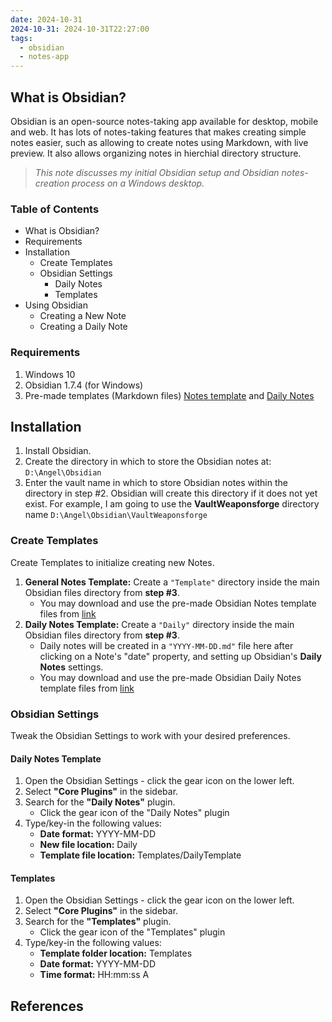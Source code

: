 ```yaml
---
date: 2024-10-31
2024-10-31: 2024-10-31T22:27:00
tags:
  - obsidian
  - notes-app
---
```


## What is Obsidian?

Obsidian is an open-source notes-taking app available for desktop, mobile and web. It has lots of  notes-taking features that makes creating simple notes easier, such as allowing to create notes using Markdown, with live preview. It also allows organizing notes in hierchial directory structure.

> *This note discusses my initial Obsidian setup and Obsidian notes-creation process on a Windows desktop.*

### Table of Contents

- What is Obsidian?
- Requirements
- Installation
	- Create Templates
	- Obsidian Settings
		- Daily Notes
		- Templates
- Using Obsidian
	- Creating a New Note
	- Creating a Daily Note

### Requirements

1. Windows 10
2. Obsidian 1.7.4 (for Windows)
3. Pre-made templates (Markdown files) [Notes template](https://drive.google.com/drive/folders/1Kw_PSggrptWbVdz-JZR0GW6VaGx1lpti?usp=drive_link) and  [Daily Notes](https://drive.google.com/drive/folders/1hbCvc9IMCnLbRttfsliluRqEccJFGBis?usp=sharing)

## Installation

1. Install Obsidian.
2. Create the directory in which to store the Obsidian notes at:
	`D:\Angel\Obsidian`
3. Enter the vault name in which to store Obsidian notes within the directory in step #2. Obsidian will create this directory if it does not yet exist. For example, I am going to use the **VaultWeaponsforge** directory name
	`D:\Angel\Obsidian\VaultWeaponsforge`
### Create Templates

Create Templates to initialize creating new Notes.

1. **General Notes Template:** Create a `"Template"` directory inside the main Obsidian files directory from **step #3**. 
	- You may download and use the pre-made Obsidian Notes template files from [link](https://drive.google.com/drive/folders/1Kw_PSggrptWbVdz-JZR0GW6VaGx1lpti?usp=drive_link)
2. **Daily Notes Template:** Create a `"Daily"` directory inside the main Obsidian files directory from **step #3**. 
	- Daily notes will be created in a `"YYYY-MM-DD.md"` file here after clicking on a Note's "date" property, and setting up Obsidian's **Daily Notes** settings.
	- You may download and use the pre-made Obsidian Daily Notes template files from [link](https://drive.google.com/drive/folders/1hbCvc9IMCnLbRttfsliluRqEccJFGBis?usp=sharing)

### Obsidian Settings
Tweak the Obsidian Settings to work with your desired preferences.

#### Daily Notes Template
1. Open the Obsidian Settings - click the gear icon on the lower left.
2. Select **"Core Plugins"** in the sidebar.
3. Search for the **"Daily Notes"** plugin.
	- Click the gear icon of the "Daily Notes" plugin
4. Type/key-in the following values:
	- **Date format:** YYYY-MM-DD
	- **New file location:** Daily
	- **Template file location:** Templates/DailyTemplate

#### Templates
1. Open the Obsidian Settings - click the gear icon on the lower left.
2. Select **"Core Plugins"** in the sidebar.
3. Search for the **"Templates"** plugin.
	- Click the gear icon of the "Templates" plugin
4. Type/key-in the following values:
	- **Template folder location:** Templates
	- **Date format:** YYYY-MM-DD
	- **Time format:** HH:mm:ss A


## References

[^1]: [[Using Obsidian]]
[^2]: [[References]]
